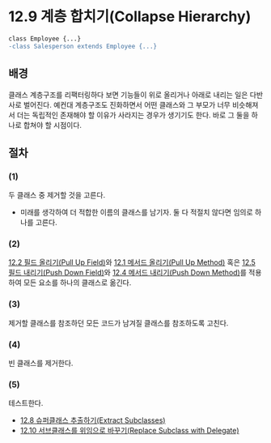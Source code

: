 # 12.9 계층 합치기(Collapse Hierarchy)
``` diff
class Employee {...}
-class Salesperson extends Employee {...}
```

## 배경
클래스 계층구조를 리팩터링하다 보면 기능들이 위로 올리거나 아래로 내리는 일은 다반사로 벌어진다. 예컨대 계층구조도 진화하면서 어떤 클래스와 그 부모가 너무 비슷해져서 더는 독립적인 존재해야 할 이유가 사라지는 경우가 생기기도 한다. 바로 그 둘을 하나로 합쳐야 할 시점이다.
## 절차
### (1)
두 클래스 중 제거할 것을 고른다.
- 미래를 생각하여 더 적합한 이름의 클래스를 남기자. 둘 다 적절치 않다면 임의로 하나를 고른다.
### (2)
[12.2 필드 올리기(Pull Up Field)](https://github.com/wonder13662/refactoring-v2/blob/writing/chapter12/12-2.md)와 [12.1 메서드 올리기(Pull Up Method)](https://github.com/wonder13662/refactoring-v2/blob/writing/chapter12/12-1.md) 혹은 [12.5 필드 내리기(Push Down Field)](https://github.com/wonder13662/refactoring-v2/blob/writing/chapter12/12-5.md)와 [12.4 메서드 내리기(Push Down Method)](https://github.com/wonder13662/refactoring-v2/blob/writing/chapter12/12-4.md)를 적용하여 모든 요소를 하나의 클래스로 옮긴다.
### (3)
제거할 클래스를 참조하던 모든 코드가 남겨질 클래스를 참조하도록 고친다.
### (4)
빈 클래스를 제거한다.
### (5)
테스트한다.

- [12.8 슈퍼클래스 추출하기(Extract Subclasses)](https://github.com/wonder13662/refactoring-v2/blob/writing/chapter12/12-8.md)
- [12.10 서브클래스를 위임으로 바꾸기(Replace Subclass with Delegate)](https://github.com/wonder13662/refactoring-v2/blob/writing/chapter12/12-10.md)